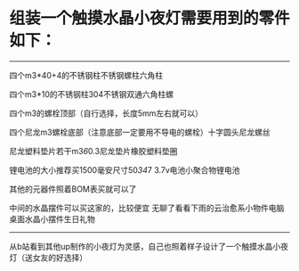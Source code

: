 # 组装一个触摸水晶小夜灯需要用到的零件如下：

--------------------------------------------------------------------------------

四个m3*40+4的不锈钢柱不锈钢螺柱六角柱

四个m3*10的不锈钢柱304不锈钢双通六角柱螺

四个m3的螺栓顶部（自行选择，长度5mm左右就可以）

四个尼龙m3螺栓底部（注意底部一定要用不导电的螺栓）十字圆头尼龙螺丝

尼龙塑料垫片若干m3*6*0.3尼龙垫片橡胶塑料垫圈

锂电池的大小推荐买1500毫安尺寸50*34*7 3.7v电池小聚合物锂电池

其他的元器件照着BOM表买就可以了

中间的水晶摆件可以买这家的，比较便宜 无聊了看看下雨的云治愈系小物件电脑桌面水晶小摆件生日礼物

--------------------------------------------------------------------------------
从b站看到其他up制作的小夜灯为灵感，自己也照着样子设计了一个触摸水晶小夜灯（送女友的好选择）
